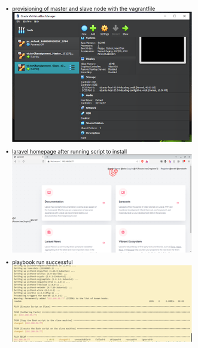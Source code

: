 - provisioning of master and slave node with the vagrantfile
![master & slave nodes](2nd-semester-project/node%20screens.png)

- laravel homepage after running script to install 
![Example Image](2nd-semester-project/laravel-upload.png)

- playbook run successful
![Example Image](2nd-semester-project/ansile-play-book.png)

